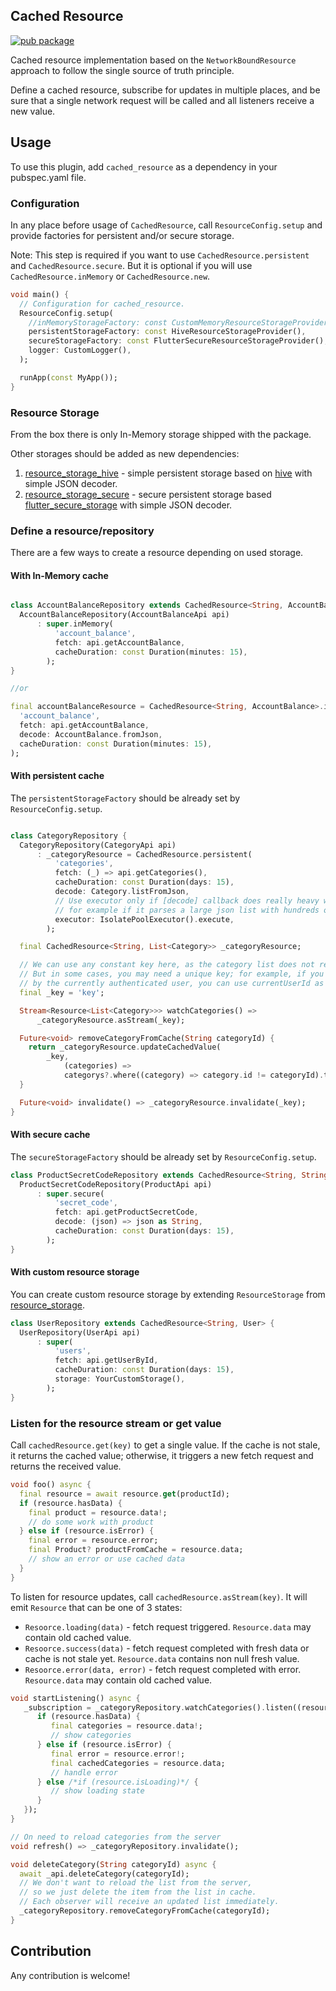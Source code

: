 ## Cached Resource

[![pub package](https://img.shields.io/pub/v/cached_resource.svg)](https://pub.dev/packages/cached_resource)

Cached resource implementation based on the `NetworkBoundResource` approach
to follow the single source of truth principle.

Define a cached resource, subscribe for updates in multiple places, and be sure that
a single network request will be called and all listeners receive a new value.

## Usage

To use this plugin, add `cached_resource` as a dependency in your pubspec.yaml file.

### Configuration

In any place before usage of `CachedResource`, call `ResourceConfig.setup` and provide
factories for persistent and/or secure storage.

Note: This step is required if you want to use `CachedResource.persistent`
and `CachedResource.secure`. But it is optional if you will use `CachedResource.inMemory`
or `CachedResource.new`.

```dart
void main() {
  // Configuration for cached_resource.
  ResourceConfig.setup(
    //inMemoryStorageFactory: const CustomMemoryResourceStorageProvider(),
    persistentStorageFactory: const HiveResourceStorageProvider(),
    secureStorageFactory: const FlutterSecureResourceStorageProvider(),
    logger: CustomLogger(),
  );

  runApp(const MyApp());
}
```

### Resource Storage

From the box there is only In-Memory storage shipped with the package.

Other storages should be added as new dependencies:

1. [resource_storage_hive](https://pub.dev/packages/resource_storage_hive) - simple persistent
   storage based on [hive](https://pub.dev/packages/hive) with simple JSON decoder.
2. [resource_storage_secure](https://pub.dev/packages/resource_storage_secure) - secure persistent
   storage based [flutter_secure_storage](https://pub.dev/packages/flutter_secure_storage) with
   simple JSON decoder.

### Define a resource/repository

There are a few ways to create a resource depending on used storage.

#### With In-Memory cache

```dart

class AccountBalanceRepository extends CachedResource<String, AccountBalance> {
  AccountBalanceRepository(AccountBalanceApi api)
      : super.inMemory(
          'account_balance',
          fetch: api.getAccountBalance,
          cacheDuration: const Duration(minutes: 15),
        );
}

//or

final accountBalanceResource = CachedResource<String, AccountBalance>.inMemory(
  'account_balance',
  fetch: api.getAccountBalance,
  decode: AccountBalance.fromJson,
  cacheDuration: const Duration(minutes: 15),
);

```

#### With persistent cache

The `persistentStorageFactory` should be already set by `ResourceConfig.setup`.

```dart

class CategoryRepository {
  CategoryRepository(CategoryApi api)
      : _categoryResource = CachedResource.persistent(
          'categories',
          fetch: (_) => api.getCategories(),
          cacheDuration: const Duration(days: 15),
          decode: Category.listFromJson,
          // Use executor only if [decode] callback does really heavy work,
          // for example if it parses a large json list with hundreds of heavy items
          executor: IsolatePoolExecutor().execute,
        );

  final CachedResource<String, List<Category>> _categoryResource;

  // We can use any constant key here, as the category list does not require any identifier.
  // But in some cases, you may need a unique key; for example, if you need to separate lists
  // by the currently authenticated user, you can use currentUserId as a key.
  final _key = 'key';

  Stream<Resource<List<Category>>> watchCategories() =>
      _categoryResource.asStream(_key);

  Future<void> removeCategoryFromCache(String categoryId) {
    return _categoryResource.updateCachedValue(
        _key,
            (categories) =>
            categorys?.where((category) => category.id != categoryId).toList());
  }

  Future<void> invalidate() => _categoryResource.invalidate(_key);
}

```

#### With secure cache

The `secureStorageFactory` should be already set by `ResourceConfig.setup`.

```dart
class ProductSecretCodeRepository extends CachedResource<String, String> {
  ProductSecretCodeRepository(ProductApi api)
      : super.secure(
          'secret_code',
          fetch: api.getProductSecretCode,
          decode: (json) => json as String,
          cacheDuration: const Duration(days: 15),
        );
}
```

#### With custom resource storage

You can create custom resource storage by extending `ResourceStorage`
from [resource_storage](https://pub.dev/packages/resource_storage).

```dart
class UserRepository extends CachedResource<String, User> {
  UserRepository(UserApi api)
      : super(
          'users',
          fetch: api.getUserById,
          cacheDuration: const Duration(days: 15),
          storage: YourCustomStorage(),
        );
}
```

### Listen for the resource stream or get value

Call `cachedResource.get(key)` to get a single value.
If the cache is not stale, it returns the cached value; otherwise, it triggers a new fetch request
and returns the received value.

```dart
void foo() async {
  final resource = await resource.get(productId);
  if (resource.hasData) {
    final product = resource.data!;
    // do some work with product
  } else if (resource.isError) {
    final error = resource.error;
    final Product? productFromCache = resource.data;
    // show an error or use cached data
  }
}
```

To listen for resource updates, call `cachedResource.asStream(key)`.
It will emit `Resource` that can be one of 3 states:
 - `Resoorce.loading(data)` - fetch request triggered. `Resource.data` may contain old cached value.
 - `Resoorce.success(data)` - fetch request completed with fresh data or cache is not stale yet. `Resource.data` contains non null fresh value.
 - `Resoorce.error(data, error)` - fetch request completed with error. `Resource.data` may contain old cached value.

```dart
void startListening() async {
   _subscription = _categoryRepository.watchCategories().listen((resource) {
      if (resource.hasData) {
         final categories = resource.data!;
         // show categories
      } else if (resource.isError) {
         final error = resource.error!;
         final cachedCategories = resource.data;
         // handle error
      } else /*if (resource.isLoading)*/ { 
         // show loading state
      }
   });
}

// On need to reload categories from the server
void refresh() => _categoryRepository.invalidate();

void deleteCategory(String categoryId) async {
  await _api.deleteCategory(categoryId);
  // We don't want to reload the list from the server,
  // so we just delete the item from the list in cache.
  // Each observer will receive an updated list immediately.
  _categoryRepository.removeCategoryFromCache(categoryId);
}
```

## Contribution

Any contribution is welcome!
